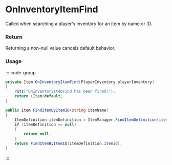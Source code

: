 # OnInventoryItemFind
<Badge type="info" text="Item"/><Badge type="danger" text="Carbon Compatible"/><Badge type="warning" text="Oxide Compatible"/>
Called when searching a player's inventory for an item by name or ID.

### Return
Returning a non-null value cancels default behavior.

### Usage
::: code-group
```csharp [Example]
private Item OnInventoryItemFind(PlayerInventory playerInventory)
{
	Puts("OnInventoryItemFind has been fired!");
	return (Item)default;
}
```
```csharp [Source — Assembly-CSharp @ PlayerInventory]
public Item FindItemByItemID(string itemName)
{
	ItemDefinition itemDefinition = ItemManager.FindItemDefinition(itemName);
	if (itemDefinition == null)
	{
		return null;
	}
	return FindItemByItemID(itemDefinition.itemid);
}

```
:::
